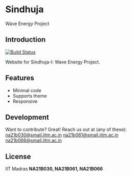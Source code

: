 # Sindhuja
Wave Energy Project
## Introduction

[![Build Status](https://travis-ci.org/joemccann/dillinger.svg?branch=master)](https://travis-ci.org/joemccann/dillinger)

Website for Sindhuja-I: Wave Energy Project.

## Features

- Minimal code
- Supports theme
- Responsive



## Development

Want to contribute? Great!
Reach us out at (any of these):
na21b030@smail.iitm.ac.in
na21b061@smail.iitm.ac.in
na21b066@smail.iitm.ac.in

## License

IIT Madras
**NA21B030, NA21B061, NA21B066**

